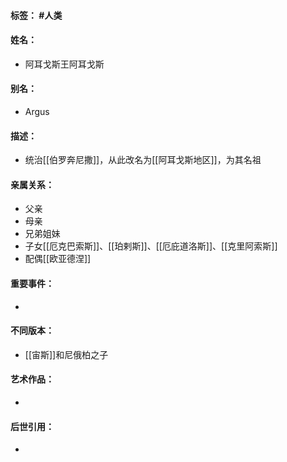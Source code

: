 #### 标签： #人类
#### 姓名：
- 阿耳戈斯王阿耳戈斯
#### 别名：
- Argus
#### 描述：
- 统治[[伯罗奔尼撒]]，从此改名为[[阿耳戈斯地区]]，为其名祖
#### 亲属关系：
- 父亲
- 母亲
- 兄弟姐妹
- 子女[[厄克巴索斯]]、[[珀剌斯]]、[[厄庇道洛斯]]、[[克里阿索斯]]
- 配偶[[欧亚德涅]]
#### 重要事件：
- 
#### 不同版本：
- [[宙斯]]和尼俄柏之子
#### 艺术作品：
- 
#### 后世引用：
- 